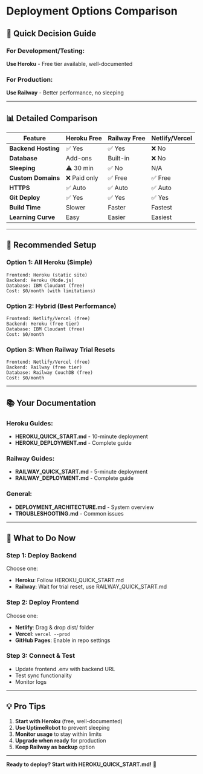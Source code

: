# Deployment Options Comparison

## 🎯 Quick Decision Guide

### For Development/Testing:
**Use Heroku** - Free tier available, well-documented

### For Production:
**Use Railway** - Better performance, no sleeping

---

## 📊 Detailed Comparison

| Feature | Heroku Free | Railway Free | Netlify/Vercel |
|---------|-------------|--------------|----------------|
| **Backend Hosting** | ✅ Yes | ✅ Yes | ❌ No |
| **Database** | Add-ons | Built-in | ❌ No |
| **Sleeping** | ⚠️ 30 min | ✅ No | N/A |
| **Custom Domains** | ❌ Paid only | ✅ Free | ✅ Free |
| **HTTPS** | ✅ Auto | ✅ Auto | ✅ Auto |
| **Git Deploy** | ✅ Yes | ✅ Yes | ✅ Yes |
| **Build Time** | Slower | Faster | Fastest |
| **Learning Curve** | Easy | Easier | Easiest |

---

## 🚀 Recommended Setup

### Option 1: All Heroku (Simple)
```
Frontend: Heroku (static site)
Backend: Heroku (Node.js)
Database: IBM Cloudant (free)
Cost: $0/month (with limitations)
```

### Option 2: Hybrid (Best Performance)
```
Frontend: Netlify/Vercel (free)
Backend: Heroku (free tier)
Database: IBM Cloudant (free)
Cost: $0/month
```

### Option 3: When Railway Trial Resets
```
Frontend: Netlify/Vercel (free)
Backend: Railway (free tier)
Database: Railway CouchDB (free)
Cost: $0/month
```

---

## 📚 Your Documentation

### Heroku Guides:
- **HEROKU_QUICK_START.md** - 10-minute deployment
- **HEROKU_DEPLOYMENT.md** - Complete guide

### Railway Guides:
- **RAILWAY_QUICK_START.md** - 5-minute deployment
- **RAILWAY_DEPLOYMENT.md** - Complete guide

### General:
- **DEPLOYMENT_ARCHITECTURE.md** - System overview
- **TROUBLESHOOTING.md** - Common issues

---

## 🎯 What to Do Now

### Step 1: Deploy Backend
Choose one:
- **Heroku**: Follow HEROKU_QUICK_START.md
- **Railway**: Wait for trial reset, use RAILWAY_QUICK_START.md

### Step 2: Deploy Frontend
Choose one:
- **Netlify**: Drag & drop dist/ folder
- **Vercel**: `vercel --prod`
- **GitHub Pages**: Enable in repo settings

### Step 3: Connect & Test
- Update frontend .env with backend URL
- Test sync functionality
- Monitor logs

---

## 💡 Pro Tips

1. **Start with Heroku** (free, well-documented)
2. **Use UptimeRobot** to prevent sleeping
3. **Monitor usage** to stay within limits
4. **Upgrade when ready** for production
5. **Keep Railway as backup** option

---

**Ready to deploy? Start with HEROKU_QUICK_START.md!** 🚀